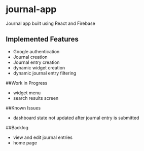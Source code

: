 # journal-app
Journal app built using React and Firebase


## Implemented Features
- Google authentication
- Journal creation
- Journal entry creation
- dynamic widget creation 
- dynamic journal entry filtering


##Work in Progress
- widget menu
- search results screen


##Known Issues
- dashboard state not updated after journal entry is submitted 


##Backlog
- view and edit journal entries
- home page
